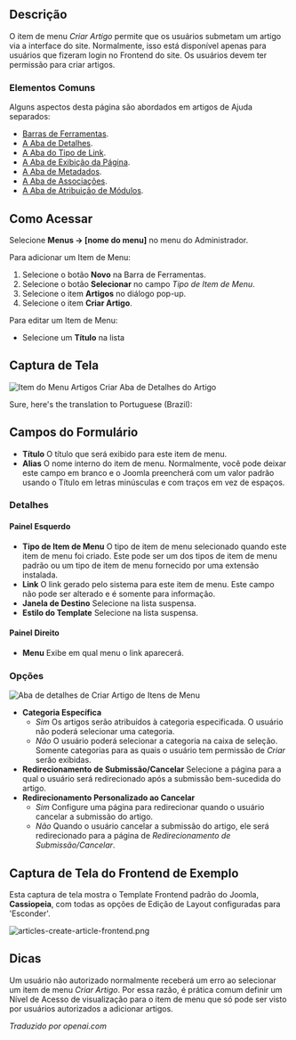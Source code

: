 <!-- Filename: Help4.x:Menu_Item:_Create_Article  / Display title: Criar Artigo -->

## Descrição

O item de menu *Criar Artigo* permite que os usuários submetam um artigo via a interface do site. Normalmente, isso está disponível apenas para usuários que fizeram login no Frontend do site. Os usuários devem ter permissão para criar artigos.

### Elementos Comuns

Alguns aspectos desta página são abordados em artigos de Ajuda separados:

* [Barras de Ferramentas](jdocmanual?article=help/common-elements/toolbars).
* [A Aba de Detalhes](jdocmanual?article=help/menu-items-common/menu-item-details).
* [A Aba do Tipo de Link](jdocmanual?article=help/menu-items-common/menu-item-link-type).
* [A Aba de Exibição da Página](jdocmanual?article=help/menu-items-common/menu-item-page-display).
* [A Aba de Metadados](jdocmanual?article=help/menu-items-common/menu-item-metadata).
* [A Aba de Associações](jdocmanual?article=help/common-elements/edit-associations).
* [A Aba de Atribuição de Módulos](jdocmanual?article=help/menu-items-common/menu-item-module-assignment).

## Como Acessar

Selecione **Menus → \[nome do menu\]** no menu do Administrador.

Para adicionar um Item de Menu:

1.  Selecione o botão **Novo** na Barra de Ferramentas.
2.  Selecione o botão **Selecionar** no campo *Tipo de Item de Menu*.
3.  Selecione o item **Artigos** no diálogo pop-up.
4.  Selecione o item **Criar Artigo**.

Para editar um Item de Menu:

- Selecione um **Título** na lista

## Captura de Tela

![Item do Menu Artigos Criar Aba de Detalhes do Artigo](../../../ptbr/images/menu-items/articles-create-article-details-tab.png)

Sure, here's the translation to Portuguese (Brazil):

## Campos do Formulário

- **Título** O título que será exibido para este item de menu.
- **Alias** O nome interno do item de menu. Normalmente, você pode deixar
  este campo em branco e o Joomla preencherá com um valor padrão usando o Título em letras minúsculas
  e com traços em vez de espaços.

### Detalhes

#### Painel Esquerdo

- **Tipo de Item de Menu** O tipo de item de menu selecionado quando este item de menu
  foi criado. Este pode ser um dos tipos de item de menu padrão ou um tipo de item de menu
  fornecido por uma extensão instalada.
- **Link** O link gerado pelo sistema para este item de menu. Este campo
  não pode ser alterado e é somente para informação.
- **Janela de Destino** Selecione na lista suspensa.
- **Estilo do Template** Selecione na lista suspensa.

#### Painel Direito

- **Menu** Exibe em qual menu o link aparecerá.

### Opções

![Aba de detalhes de Criar Artigo de Itens de Menu](../../../ptbr/images/menu-items/articles-create-article-options-tab.png)

- **Categoria Específica**
  - *Sim* Os artigos serão atribuídos à categoria especificada. O usuário
    não poderá selecionar uma categoria.
  - *Não* O usuário poderá selecionar a categoria na caixa de seleção. Somente
    categorias para as quais o usuário tem permissão de *Criar* serão exibidas.
- **Redirecionamento de Submissão/Cancelar** Selecione a página para a qual o usuário será
  redirecionado após a submissão bem-sucedida do artigo.
- **Redirecionamento Personalizado ao Cancelar**
  - *Sim* Configure uma página para redirecionar quando o usuário cancelar a submissão do artigo.
  - *Não* Quando o usuário cancelar a submissão do artigo, ele será redirecionado para
    a página de *Redirecionamento de Submissão/Cancelar*.

## Captura de Tela do Frontend de Exemplo

Esta captura de tela mostra o Template Frontend padrão do Joomla, **Cassiopeia**, com todas
as opções de Edição de Layout configuradas para 'Esconder'.

![articles-create-article-frontend.png](../../../en/images/menu-items/articles-create-article-frontend.png)

## Dicas

Um usuário não autorizado normalmente receberá um erro ao selecionar um item de menu *Criar Artigo*. Por essa razão, é prática comum definir um Nível de Acesso de visualização para o item de menu que só pode ser visto por usuários autorizados a adicionar artigos.

*Traduzido por openai.com*

